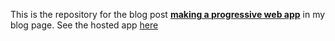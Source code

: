 This is the repository for the blog post [**making a progressive web app**](https://www.ayushmanbthakur.com/posts/making-a-pwa) in my blog page.
See the hosted app [here](https://ayushmanbilasthakur.github.io/bookmark-app/)
